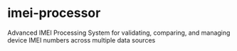 # imei-processor
Advanced IMEI Processing System for validating, comparing, and managing device IMEI numbers across multiple data sources
